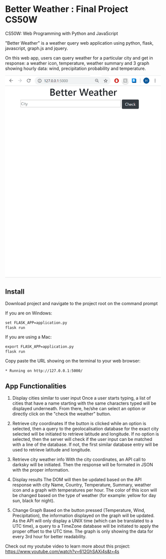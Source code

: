 # Better Weather : Final Project CS50W

CS50W: Web Programming with Python and JavaScript

"Better Weather" is a weather query web application using python, flask, javascript, graph.js and jquery.

On this web app, users can query weather for a particular city and get in response: a weather icon, 
temperature, weather summary and 3 graph showing hourly data: wind, precipitation probability and temperature.

![BetterWeather Demo](demo/demo.gif)

## Install


Download project and navigate to the project root on the command prompt

If you are on Windows:
```
set FLASK_APP=application.py
flask run
```
If you are using a Mac:
```
export FLASK_APP=application.py
flask run
```
Copy paste the URL showing on the terminal to your web browser:

`* Running on http://127.0.0.1:5000/`

## App Functionalities
1. Display cities similar to user input
Once a user starts typing, a list of cities that have a name starting with the same characters typed
will be displayed underneath. From there, he/she can select an option or directly click on the 
"check the weather" button.

2. Retrieve city coordinates
If the button is clicked while an option is selected, then a query to the geolocalisation database for 
the exact city selected will be initiated to retrieve latitude and longitude.
If no option is selected, then the server will check if the user input can be matched with a line of 
the database. If not, the first similar database entry will be used to retrieve latitude and longitude.

3. Retrieve city weather info
With the city coordinates, an API call to darksky will be initiated. Then the response will be formated 
in JSON with the proper information.

4. Display results
The DOM will then be updated based on the API response with city Name, Country, Temperature, Summary,
weather icon and a graph with temperatures per hour.
The color of this icon will be changed based on the type of weather (for example: yellow for day sun, 
black for night).

5. Change Graph
Based on the button pressed (Temperature, Wind, Precipitation), the information displayed on the graph
will be updated. As the API will only display a UNIX time (which can be translated to a UTC time),
a query to a TimeZone database will be initiated to apply the proper offset to the UTC time.
The graph is only showing the data for every 3rd hour for better readability.

Check out my youtube video to learn more about this project:
https://www.youtube.com/watch?v=612GhSAXi4s&t=4s
 
